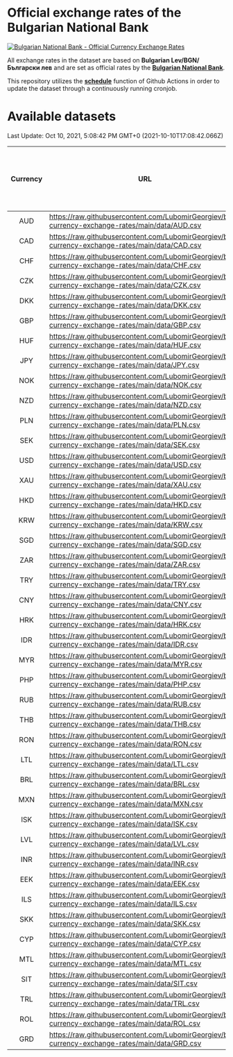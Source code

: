 # Official exchange rates of the Bulgarian National Bank

[![Bulgarian National Bank - Official Currency Exchange Rates](https://github.com/LubomirGeorgiev/bnb-currency-exchange-rates/actions/workflows/update-rates.yml/badge.svg?branch=main)](https://github.com/LubomirGeorgiev/bnb-currency-exchange-rates/actions/workflows/update-rates.yml)

All exchange rates in the dataset are based on **Bulgarian Lev/BGN/Български лев** and are set as official rates by the [**Bulgarian National Bank**](https://www.bnb.bg/Statistics/StExternalSector/StExchangeRates/StERForeignCurrencies/index.htm?toLang=_EN).

This repository utilizes the [**schedule**](https://docs.github.com/en/actions/reference/events-that-trigger-workflows) function of Github Actions in order to update the dataset through a continuously running cronjob.

# Available datasets

<!-- START LINKS (DO NOT EVER FU*ING DELETE THIS COMMENT FOR THE LOVE OF YOUR LIFE!!! IF YOU ARE CURIOS HOW IT WORKS, YOU CAN HAVE A LOOK AT ./src/updateReadme.ts) -->

Last Update: Oct 10, 2021, 5:08:42 PM GMT+0 (2021-10-10T17:08:42.066Z)

| Currency | URL                                                                                             | Number of records | Number of missing days that were filled in |
| :------: | ----------------------------------------------------------------------------------------------- | :---------------: | :----------------------------------------: |
|   AUD    | https://raw.githubusercontent.com/LubomirGeorgiev/bnb-currency-exchange-rates/main/data/AUD.csv |       7914        |                    2440                    |
|   CAD    | https://raw.githubusercontent.com/LubomirGeorgiev/bnb-currency-exchange-rates/main/data/CAD.csv |       7914        |                    2440                    |
|   CHF    | https://raw.githubusercontent.com/LubomirGeorgiev/bnb-currency-exchange-rates/main/data/CHF.csv |       7914        |                    2440                    |
|   CZK    | https://raw.githubusercontent.com/LubomirGeorgiev/bnb-currency-exchange-rates/main/data/CZK.csv |       7914        |                    2440                    |
|   DKK    | https://raw.githubusercontent.com/LubomirGeorgiev/bnb-currency-exchange-rates/main/data/DKK.csv |       7914        |                    2440                    |
|   GBP    | https://raw.githubusercontent.com/LubomirGeorgiev/bnb-currency-exchange-rates/main/data/GBP.csv |       7914        |                    2440                    |
|   HUF    | https://raw.githubusercontent.com/LubomirGeorgiev/bnb-currency-exchange-rates/main/data/HUF.csv |       7914        |                    2440                    |
|   JPY    | https://raw.githubusercontent.com/LubomirGeorgiev/bnb-currency-exchange-rates/main/data/JPY.csv |       7914        |                    2440                    |
|   NOK    | https://raw.githubusercontent.com/LubomirGeorgiev/bnb-currency-exchange-rates/main/data/NOK.csv |       7914        |                    2440                    |
|   NZD    | https://raw.githubusercontent.com/LubomirGeorgiev/bnb-currency-exchange-rates/main/data/NZD.csv |       7914        |                    2440                    |
|   PLN    | https://raw.githubusercontent.com/LubomirGeorgiev/bnb-currency-exchange-rates/main/data/PLN.csv |       7914        |                    2440                    |
|   SEK    | https://raw.githubusercontent.com/LubomirGeorgiev/bnb-currency-exchange-rates/main/data/SEK.csv |       7914        |                    2440                    |
|   USD    | https://raw.githubusercontent.com/LubomirGeorgiev/bnb-currency-exchange-rates/main/data/USD.csv |       7914        |                    2440                    |
|   XAU    | https://raw.githubusercontent.com/LubomirGeorgiev/bnb-currency-exchange-rates/main/data/XAU.csv |       7914        |                    2442                    |
|   HKD    | https://raw.githubusercontent.com/LubomirGeorgiev/bnb-currency-exchange-rates/main/data/HKD.csv |       7614        |                    2351                    |
|   KRW    | https://raw.githubusercontent.com/LubomirGeorgiev/bnb-currency-exchange-rates/main/data/KRW.csv |       7614        |                    2351                    |
|   SGD    | https://raw.githubusercontent.com/LubomirGeorgiev/bnb-currency-exchange-rates/main/data/SGD.csv |       7614        |                    2351                    |
|   ZAR    | https://raw.githubusercontent.com/LubomirGeorgiev/bnb-currency-exchange-rates/main/data/ZAR.csv |       7614        |                    2351                    |
|   TRY    | https://raw.githubusercontent.com/LubomirGeorgiev/bnb-currency-exchange-rates/main/data/TRY.csv |       6095        |                    1880                    |
|   CNY    | https://raw.githubusercontent.com/LubomirGeorgiev/bnb-currency-exchange-rates/main/data/CNY.csv |       5975        |                    1844                    |
|   HRK    | https://raw.githubusercontent.com/LubomirGeorgiev/bnb-currency-exchange-rates/main/data/HRK.csv |       5975        |                    1844                    |
|   IDR    | https://raw.githubusercontent.com/LubomirGeorgiev/bnb-currency-exchange-rates/main/data/IDR.csv |       5975        |                    1844                    |
|   MYR    | https://raw.githubusercontent.com/LubomirGeorgiev/bnb-currency-exchange-rates/main/data/MYR.csv |       5975        |                    1844                    |
|   PHP    | https://raw.githubusercontent.com/LubomirGeorgiev/bnb-currency-exchange-rates/main/data/PHP.csv |       5975        |                    1844                    |
|   RUB    | https://raw.githubusercontent.com/LubomirGeorgiev/bnb-currency-exchange-rates/main/data/RUB.csv |       5975        |                    1844                    |
|   THB    | https://raw.githubusercontent.com/LubomirGeorgiev/bnb-currency-exchange-rates/main/data/THB.csv |       5975        |                    1844                    |
|   RON    | https://raw.githubusercontent.com/LubomirGeorgiev/bnb-currency-exchange-rates/main/data/RON.csv |       5919        |                    1829                    |
|   LTL    | https://raw.githubusercontent.com/LubomirGeorgiev/bnb-currency-exchange-rates/main/data/LTL.csv |       5149        |                    1578                    |
|   BRL    | https://raw.githubusercontent.com/LubomirGeorgiev/bnb-currency-exchange-rates/main/data/BRL.csv |       5012        |                    1554                    |
|   MXN    | https://raw.githubusercontent.com/LubomirGeorgiev/bnb-currency-exchange-rates/main/data/MXN.csv |       5012        |                    1554                    |
|   ISK    | https://raw.githubusercontent.com/LubomirGeorgiev/bnb-currency-exchange-rates/main/data/ISK.csv |       4913        |                    1517                    |
|   LVL    | https://raw.githubusercontent.com/LubomirGeorgiev/bnb-currency-exchange-rates/main/data/LVL.csv |       4786        |                    1466                    |
|   INR    | https://raw.githubusercontent.com/LubomirGeorgiev/bnb-currency-exchange-rates/main/data/INR.csv |       4643        |                    1438                    |
|   EEK    | https://raw.githubusercontent.com/LubomirGeorgiev/bnb-currency-exchange-rates/main/data/EEK.csv |       3992        |                    1218                    |
|   ILS    | https://raw.githubusercontent.com/LubomirGeorgiev/bnb-currency-exchange-rates/main/data/ILS.csv |       3919        |                    1219                    |
|   SKK    | https://raw.githubusercontent.com/LubomirGeorgiev/bnb-currency-exchange-rates/main/data/SKK.csv |       2966        |                    908                     |
|   CYP    | https://raw.githubusercontent.com/LubomirGeorgiev/bnb-currency-exchange-rates/main/data/CYP.csv |       2898        |                    882                     |
|   MTL    | https://raw.githubusercontent.com/LubomirGeorgiev/bnb-currency-exchange-rates/main/data/MTL.csv |       2598        |                    793                     |
|   SIT    | https://raw.githubusercontent.com/LubomirGeorgiev/bnb-currency-exchange-rates/main/data/SIT.csv |       2539        |                    775                     |
|   TRL    | https://raw.githubusercontent.com/LubomirGeorgiev/bnb-currency-exchange-rates/main/data/TRL.csv |       1817        |                    558                     |
|   ROL    | https://raw.githubusercontent.com/LubomirGeorgiev/bnb-currency-exchange-rates/main/data/ROL.csv |       1695        |                    522                     |
|   GRD    | https://raw.githubusercontent.com/LubomirGeorgiev/bnb-currency-exchange-rates/main/data/GRD.csv |        359        |                    107                     |

<!-- END LINKS (DO NOT EVER FU*ING DELETE THIS COMMENT FOR THE LOVE OF YOUR LIFE!!! IF YOU ARE CURIOS HOW IT WORKS, YOU CAN HAVE A LOOK AT ./src/updateReadme.ts) -->
